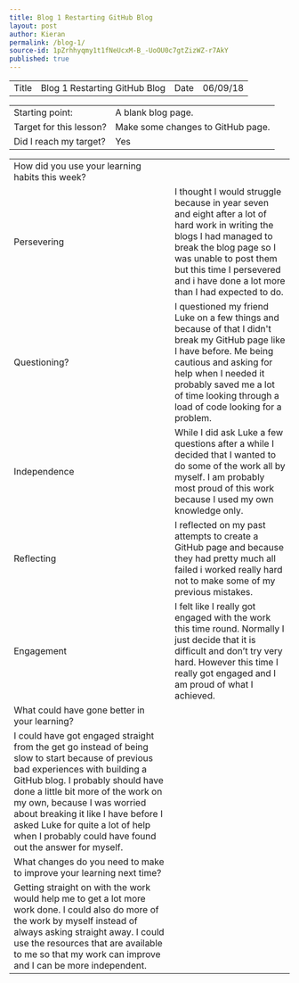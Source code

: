 ```yaml
---
title: Blog 1 Restarting GitHub Blog
layout: post
author: Kieran
permalink: /blog-1/
source-id: 1pZrhhyqmy1t1fNeUcxM-B_-UoOU0c7gtZizWZ-r7AkY
published: true
---
```

<table>
  <tr>
    <td>Title</td>
    <td>Blog 1 Restarting GitHub Blog </td>
    <td>Date</td>
    <td>06/09/18</td>
  </tr>
</table>


<table>
  <tr>
    <td>Starting point:</td>
    <td>A blank blog page.</td>
  </tr>
  <tr>
    <td>Target for this lesson?</td>
    <td>Make some changes to GitHub page.</td>
  </tr>
  <tr>
    <td>Did I reach my target? </td>
    <td>Yes</td>
  </tr>
</table>


<table>
  <tr>
    <td>How did you use your learning habits this week?</td>
    <td></td>
  </tr>
  <tr>
    <td>Persevering</td>
    <td>I thought I would struggle because in year seven and eight after a lot of hard work in writing the blogs I had managed to break the blog page so I was unable to post them but this time I persevered and i have done a lot more than I had expected to do.</td>
  </tr>
  <tr>
    <td>Questioning?</td>
    <td>I questioned my friend Luke on a few things and because of that I didn't break my GitHub page like I have before. Me being cautious and asking for help when I needed it probably saved me a lot of time looking through a load of code looking for a problem.</td>
  </tr>
  <tr>
    <td>Independence</td>
    <td>While I did ask Luke a few questions after a while I decided that I wanted to do some of the work all by myself. I am probably most proud of this work because I used my own knowledge only.</td>
  </tr>
  <tr>
    <td>Reflecting</td>
    <td>I reflected on my past attempts to create a GitHub page and because they had pretty much all failed i worked really hard not to make some of my previous mistakes.</td>
  </tr>
  <tr>
    <td>Engagement</td>
    <td>I felt like I really got engaged with the work this time round. Normally I just decide that it is difficult and don’t try very hard. However this time I really got engaged and I am proud of what I achieved.</td>
  </tr>
  <tr>
    <td>What could have gone better in your learning?</td>
    <td></td>
  </tr>
  <tr>
    <td>I could have got engaged straight from the get go instead of being slow to start because of previous bad experiences with building a GitHub blog. I probably should have done a little bit more of the work on my own, because I was worried about breaking it like I have before I asked Luke for quite a lot of help when I probably could have found out the answer for myself. </td>
    <td></td>
  </tr>
  <tr>
    <td>What changes do you need to make to improve your learning next time?</td>
    <td></td>
  </tr>
  <tr>
    <td>Getting straight on with the work would help me to get a lot more work done. I could also do more of the work by myself instead of always asking straight away. I could use the resources that are available to me so that my work can improve and I can be more independent.</td>
    <td></td>
  </tr>
</table>


